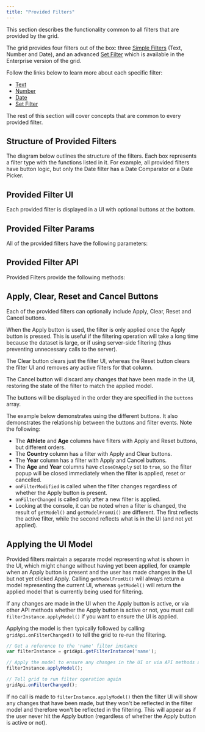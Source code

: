 ```yaml
---
title: "Provided Filters"
---
```


This section describes the functionality common to all filters that are provided by the grid.


The grid provides four filters out of the box: three [Simple Filters](../filter-provided-simple/) (Text, Number and Date), and an advanced [Set Filter](../filter-set/) which is available in the Enterprise version of the grid.

Follow the links below to learn more about each specific filter:

- [Text](../javascript-grid-filter-text/)
- [Number](../javascript-grid-filter-number/)
- [Date](../javascript-grid-filter-date/)
- [Set Filter](../javascript-grid-filter-set/)<enterprise-icon></enterprise-icon>


The rest of this section will cover concepts that are common to every provided filter.

## Structure of Provided Filters

The diagram below outlines the structure of the filters. Each box represents a filter type with the functions listed in it. For example, all provided filters have button logic, but only the Date filter has a Date Comparator or a Date Picker.

<image-caption src="filter-provided/resources/providedFilters.png" alt="Provided Filters" width="52rem" centered="true"></image-caption>

## Provided Filter UI


Each provided filter is displayed in a UI with optional buttons at the bottom.

<image-caption src="filter-provided/resources/filterContent.png" alt="Filter Content" width="18rem" centered="true"></image-caption>

## Provided Filter Params

All of the provided filters have the following parameters:

<api-documentation source='filter-provided/resources/providedFilters.json' section='filterParams'></api-documentation>

## Provided Filter API


Provided Filters provide the following methods:

<api-documentation sources='["filter-api/resources/filterApi.json", "filter-provided/resources/providedFilters.json"]' section='api'></api-documentation>

## Apply, Clear, Reset and Cancel Buttons

Each of the provided filters can optionally include Apply, Clear, Reset and Cancel buttons.

When the Apply button is used, the filter is only applied once the Apply button is pressed. This is useful if the filtering operation will take a long time because the dataset is large, or if using server-side filtering (thus preventing unnecessary calls to the server).

The Clear button clears just the filter UI, whereas the Reset button clears the filter UI and removes any active filters for that column.

The Cancel button will discard any changes that have been made in the UI, restoring the state of the filter to match the applied model.


The buttons will be displayed in the order they are specified in the `buttons` array.

The example below demonstrates using the different buttons. It also demonstrates the relationship between the buttons and filter events. Note the following:

- The **Athlete** and **Age** columns have filters with Apply and Reset buttons, but different orders.
- The **Country** column has a filter with Apply and Clear buttons.
- The **Year** column has a filter with Apply and Cancel buttons.
- The **Age** and **Year** columns have `closeOnApply` set to `true`, so the filter popup will be closed immediately when the filter is applied, reset or cancelled.
- `onFilterModified` is called when the filter changes regardless of whether the Apply button is present.
- `onFilterChanged` is called only after a new filter is applied.
- Looking at the console, it can be noted when a filter is changed, the result of `getModel()` and `getModelFromUi()` are different. The first reflects the active filter, while the second reflects what is in the UI (and not yet applied).

<grid-example title='Buttons and Filter Events' name='buttons-and-filter-events' type='generated' options='{ "enterprise": true, "exampleHeight": 560, "modules": ["clientside", "setfilter", "menu", "columnpanel"] }'></grid-example>

## Applying the UI Model

Provided filters maintain a separate model representing what is shown in the UI, which might change without having yet been applied, for example when an Apply button is present and the user has made changes in the UI but not yet clicked Apply. Calling `getModelFromUi()` will always return a model representing the current UI, whereas `getModel()` will return the applied model that is currently being used for filtering.

If any changes are made in the UI when the Apply button is active, or via other API methods whether the Apply button is active or not, you must call `filterInstance.applyModel()` if you want to ensure the UI is applied.

Applying the model is then typically followed by calling `gridApi.onFilterChanged()` to tell the grid to re-run the filtering.

```js
// Get a reference to the 'name' filter instance
var filterInstance = gridApi.getFilterInstance('name');

// Apply the model to ensure any changes in the UI or via API methods are recognised
filterInstance.applyModel();

// Tell grid to run filter operation again
gridApi.onFilterChanged();
```

If no call is made to `filterInstance.applyModel()` then the filter UI will show any changes that have been made, but they won't be reflected in the filter model and therefore won't be reflected in the filtering. This will appear as if the user never hit the Apply button (regardless of whether the Apply button is active or not).


